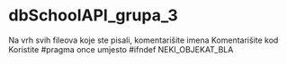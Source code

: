 # dbSchoolAPI_grupa_3
Na vrh svih fileova koje ste pisali, komentarišite imena
Komentarišite kod
Koristite #pragma once umjesto #ifndef NEKI_OBJEKAT_BLA
